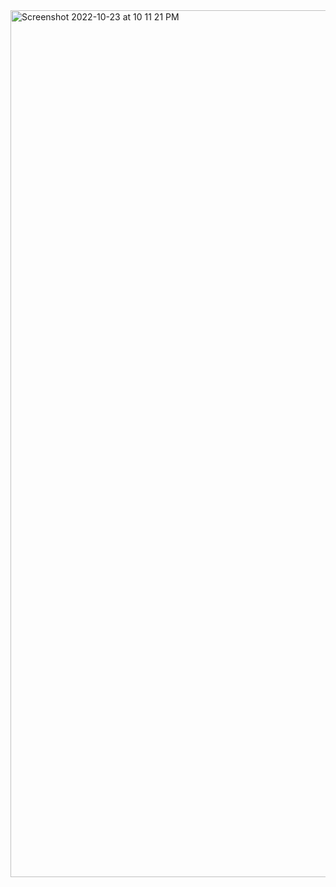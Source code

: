 
<img width="1387" alt="Screenshot 2022-10-23 at 10 11 21 PM" src="https://user-images.githubusercontent.com/62393328/197405750-5e9f5c12-4580-4031-888f-22fe6dedcdf5.png">
